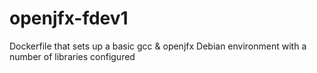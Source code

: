 # openjfx-fdev1
Dockerfile that sets up a basic gcc &amp; openjfx Debian environment with a number of libraries configured
